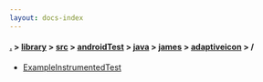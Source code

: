 ```yaml
---
layout: docs-index
---
```

#### [.](./../../../../../../index) > [library](./../../../../../index) > [src](./../../../../index) > [androidTest](./../../../index) > [java](./../../index) > [james](./../index) > [adaptiveicon](./index) > **/**

- [ExampleInstrumentedTest](ExampleInstrumentedTest)
